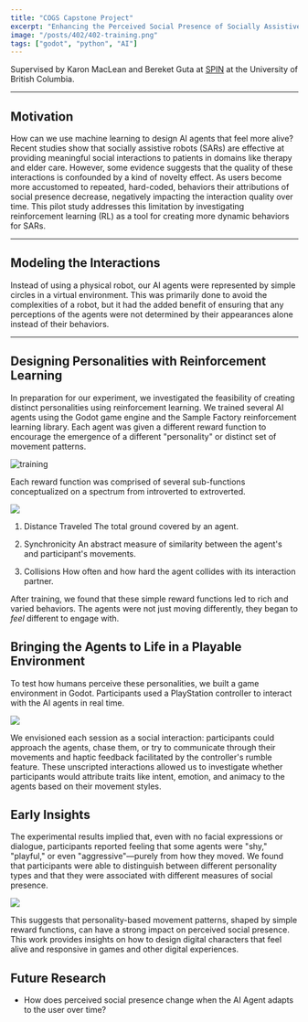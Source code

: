 ```yaml
---
title: "COGS Capstone Project"
excerpt: "Enhancing the Perceived Social Presence of Socially Assistive Robots using Reinforcement Learning."
image: "/posts/402/402-training.png" 
tags: ["godot", "python", "AI"]
---
```


Supervised by Karon MacLean and Bereket Guta at [SPIN](https://www.cs.ubc.ca/labs/spin/) at the University of British Columbia.

---

## Motivation

How can we use machine learning to design AI agents that feel more alive?
Recent studies show that socially assistive robots (SARs) are effective at providing meaningful social interactions to patients in domains like therapy and elder care.
However, some evidence suggests that the quality of these interactions is confounded by a kind of novelty effect.
As users become more accustomed to repeated, hard-coded, behaviors their attributions of social presence decrease, negatively impacting the interaction quality over time.
This pilot study addresses this limitation by investigating reinforcement learning (RL) as a tool for creating more dynamic behaviors for SARs.

---

## Modeling the Interactions

Instead of using a physical robot, our AI agents were represented by simple circles in a virtual environment. This was primarily done to avoid the complexities of a robot, but it had the added benefit of ensuring that any perceptions of the agents were not determined by their appearances alone instead of their behaviors.

---

## Designing Personalities with Reinforcement Learning

In preparation for our experiment, we investigated the feasibility of creating distinct personalities using reinforcement learning.
We trained several AI agents using the Godot game engine and the Sample Factory reinforcement learning library. Each agent was given a different reward function to encourage the emergence of a different "personality" or distinct set of movement patterns.

![training](/posts/402/402-training.png)

Each reward function was comprised of several sub-functions conceptualized on a spectrum from introverted to extroverted.

![](/posts/402/personalities.png)

1. Distance Traveled
    The total ground covered by an agent.

2. Synchronicity
    An abstract measure of similarity between the agent's and participant's movements.

3. Collisions
    How often and how hard the agent collides with its interaction partner.

After training, we found that these simple reward functions led to rich and varied behaviors. The agents were not just moving differently, they began to *feel* different to engage with.

## Bringing the Agents to Life in a Playable Environment

To test how humans perceive these personalities, we built a game environment in Godot. Participants used a PlayStation controller to interact with the AI agents in real time.

![](/posts/402/procedure.png)

We envisioned each session as a social interaction: participants could approach the agents, chase them, or try to communicate through their movements and haptic feedback facilitated by the controller's rumble feature. These unscripted interactions allowed us to investigate whether participants would attribute traits like intent, emotion, and animacy to the agents based on their movement styles.

## Early Insights

The experimental results implied that, even with no facial expressions or dialogue, participants reported feeling that some agents were "shy," "playful," or even "aggressive"—purely from how they moved. We found that participants were able to distinguish between different personality types and that they were associated with different measures of social presence.

![](/posts/402/results.png)

This suggests that personality-based movement patterns, shaped by simple reward functions, can have a strong impact on perceived social presence. This work provides insights on how to design digital characters that feel alive and responsive in games and other digital experiences.

## Future Research

- How does perceived social presence change when the AI Agent adapts to the user over time?

